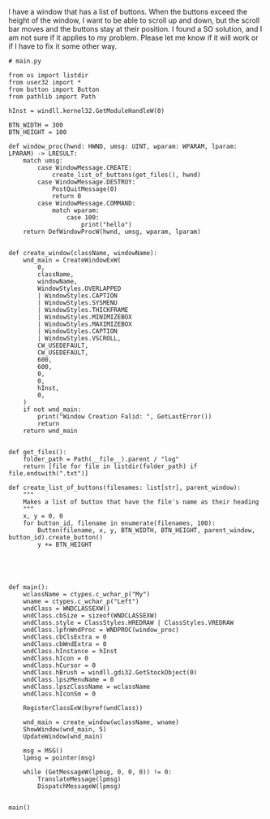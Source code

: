  I have a window that has a list of buttons. When the buttons exceed the height of the window, I want to be able to scroll up and down, but the scroll bar moves and the buttons stay at their position. I found a SO solution, and I am not sure if it applies to my problem. Please let me know if it will work or if I have to fix it some other way.   


    # main.py
    
    from os import listdir
    from user32 import *
    from button import Button
    from pathlib import Path
    
    hInst = windll.kernel32.GetModuleHandleW(0)
    
    BTN_WIDTH = 300
    BTN_HEIGHT = 100
    
    def window_proc(hwnd: HWND, umsg: UINT, wparam: WPARAM, lparam: LPARAM) -> LRESULT:
        match umsg:
            case WindowMessage.CREATE:
                create_list_of_buttons(get_files(), hwnd)
            case WindowMessage.DESTROY:
                PostQuitMessage(0)
                return 0
            case WindowMessage.COMMAND:
                match wparam:
                    case 100:
                        print("hello")
        return DefWindowProcW(hwnd, umsg, wparam, lparam)
    
    
    def create_window(className, windowName):
        wnd_main = CreateWindowExW(
            0,
            className,
            windowName,
            WindowStyles.OVERLAPPED
            | WindowStyles.CAPTION
            | WindowStyles.SYSMENU
            | WindowStyles.THICKFRAME
            | WindowStyles.MINIMIZEBOX
            | WindowStyles.MAXIMIZEBOX
            | WindowStyles.CAPTION
            | WindowStyles.VSCROLL,
            CW_USEDEFAULT,
            CW_USEDEFAULT,
            600,
            600,
            0,
            0,
            hInst,
            0,
        )
        if not wnd_main:
            print("Window Creation Falid: ", GetLastError())
            return
        return wnd_main
    
    
    def get_files():
        folder_path = Path(__file__).parent / "log"
        return [file for file in listdir(folder_path) if file.endswith(".txt")]
    
    def create_list_of_buttons(filenames: list[str], parent_window):
        """
        Makes a list of button that have the file's name as their heading
        """
        x, y = 0, 0
        for button_id, filename in enumerate(filenames, 100):
            Button(filename, x, y, BTN_WIDTH, BTN_HEIGHT, parent_window, button_id).create_button()
            y += BTN_HEIGHT
    
    
    
    
    
    def main():
        wclassName = ctypes.c_wchar_p("My")
        wname = ctypes.c_wchar_p("Left")
        wndClass = WNDCLASSEXW()
        wndClass.cbSize = sizeof(WNDCLASSEXW)
        wndClass.style = ClassStyles.HREDRAW | ClassStyles.VREDRAW
        wndClass.lpfnWndProc = WNDPROC(window_proc)
        wndClass.cbClsExtra = 0
        wndClass.cbWndExtra = 0
        wndClass.hInstance = hInst
        wndClass.hIcon = 0
        wndClass.hCursor = 0
        wndClass.hBrush = windll.gdi32.GetStockObject(0)
        wndClass.lpszMenuName = 0
        wndClass.lpszClassName = wclassName
        wndClass.hIconSm = 0
    
        RegisterClassExW(byref(wndClass))
    
        wnd_main = create_window(wclassName, wname)
        ShowWindow(wnd_main, 5)
        UpdateWindow(wnd_main)
    
        msg = MSG()
        lpmsg = pointer(msg)
    
        while (GetMessageW(lpmsg, 0, 0, 0)) != 0:
            TranslateMessage(lpmsg)
            DispatchMessageW(lpmsg)
    
    
    main()
